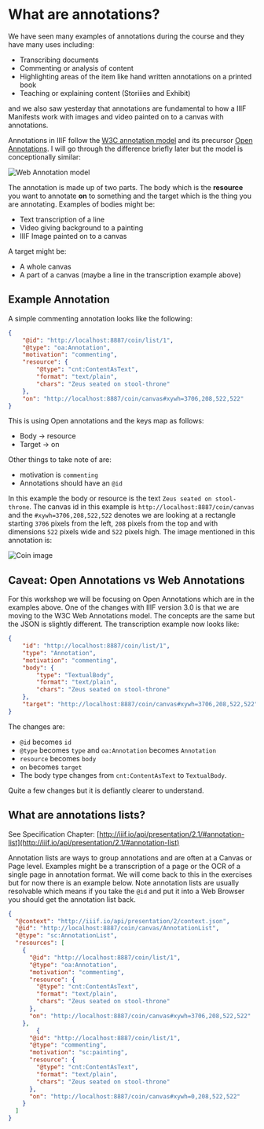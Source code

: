 # What are annotations?

We have seen many examples of annotations during the course and they have many uses including:

 * Transcribing documents
 * Commenting or analysis of content
 * Highlighting areas of the item like hand written annotations on a printed book
 * Teaching or explaining content (Storiiies and Exhibit)

and we also saw yesterday that annotations are fundamental to how a IIIF Manifests work with images and video painted on to a canvas with annotations. 

Annotations in IIIF follow the [W3C annotation model](https://www.w3.org/TR/annotation-model/) and its precursor [Open Annotations](http://www.openannotation.org/). I will go through the difference briefly later but the model is conceptionally similar:

![Web Annotation model](https://www.w3.org/TR/annotation-model/images/intro_model.png)

The annotation is made up of two parts. The body which is the **resource** you want to annotate **on** to something and the target which is the thing you are annotating. Examples of bodies might be:

 * Text transcription of a line
 * Video giving background to a painting
 * IIIF Image painted on to a canvas

A target might be:
 * A whole canvas
 * A part of a canvas (maybe a line in the transcription example above)

## Example Annotation
A simple commenting annotation looks like the following:

```json
{
    "@id": "http://localhost:8887/coin/list/1",
    "@type": "oa:Annotation",
    "motivation": "commenting",
    "resource": {
        "@type": "cnt:ContentAsText",
        "format": "text/plain",
        "chars": "Zeus seated on stool-throne"
    },
    "on": "http://localhost:8887/coin/canvas#xywh=3706,208,522,522"
}
```

This is using Open annotations and the keys map as follows:

 * Body -> resource
 * Target -> on

Other things to take note of are:

 * motivation is `commenting` 
 * Annotations should have an `@id`

In this example the body or resource is the text `Zeus seated on stool-throne`. The canvas id in this example is `http://localhost:8887/coin/canvas` and the `#xywh=3706,208,522,522` denotes we are looking at a rectangle starting `3706` pixels from the left, `208` pixels from the top and with dimensions `522` pixels wide and `522` pixels high. The image mentioned in this annotation is:

![Coin image](https://ronallo.com/iiif-workshop-new/images/coin-side-by-side.png)

## Caveat: Open Annotations vs Web Annotations

For this workshop we will be focusing on Open Annotations which are in the examples above. One of the changes with IIIF version 3.0 is that we are moving to the W3C Web Annotations model. The concepts are the same but the JSON is slightly different. The transcription example now looks like:

```json
{
    "id": "http://localhost:8887/coin/list/1",
    "type": "Annotation",
    "motivation": "commenting",
    "body": {
        "type": "TextualBody",
        "format": "text/plain",
        "chars": "Zeus seated on stool-throne"
    },
    "target": "http://localhost:8887/coin/canvas#xywh=3706,208,522,522"
}
```

The changes are:
 * `@id` becomes `id`
 * `@type` becomes `type` and `oa:Annotation` becomes `Annotation`
 * `resource` becomes `body`
 * `on` becomes `target`
 * The body type changes from `cnt:ContentAsText` to `TextualBody`.

Quite a few changes but it is defiantly clearer to understand.  

## What are annotations lists?

See Specification Chapter:  [http://iiif.io/api/presentation/2.1/#annotation-list](http://iiif.io/api/presentation/2.1/#annotation-list)

Annotation lists are ways to group annotations and are often at a Canvas or Page level. Examples might be a transcription of a page or the OCR of a single page in annotation format. We will come back to this in the exercises but for now there is an example below. Note annotation lists are usually resolvable which means if you take the `@id` and put it into a Web Browser you should get the annotation list back. 

```json
{
  "@context": "http://iiif.io/api/presentation/2/context.json",
  "@id": "http://localhost:8887/coin/canvas/AnnotationList",
  "@type": "sc:AnnotationList",
  "resources": [
    {
      "@id": "http://localhost:8887/coin/list/1",
      "@type": "oa:Annotation",
      "motivation": "commenting",
      "resource": {
        "@type": "cnt:ContentAsText",
        "format": "text/plain",
        "chars": "Zeus seated on stool-throne"
      },
      "on": "http://localhost:8887/coin/canvas#xywh=3706,208,522,522"
    },
        {
      "@id": "http://localhost:8887/coin/list/1",
      "@type": "commenting",
      "motivation": "sc:painting",
      "resource": {
        "@type": "cnt:ContentAsText",
        "format": "text/plain",
        "chars": "Zeus seated on stool-throne"
      },
      "on": "http://localhost:8887/coin/canvas#xywh=0,208,522,522"
    }
  ]
}
```


